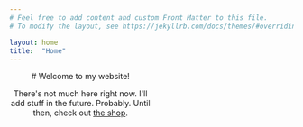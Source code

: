 ```yaml
---
# Feel free to add content and custom Front Matter to this file.
# To modify the layout, see https://jekyllrb.com/docs/themes/#overriding-theme-defaults

layout: home
title:  "Home"
---
```



<div style="text-align: center; width: 50%;">
# Welcome to my website!

There's not much here right now. I'll add stuff in the future. Probably. Until then, check out <a href="https://shop.dyemofo.com/">the shop</a>.
</div>